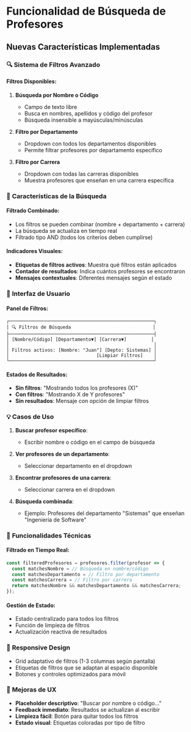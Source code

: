# Funcionalidad de Búsqueda de Profesores

## Nuevas Características Implementadas

### 🔍 **Sistema de Filtros Avanzado**

#### Filtros Disponibles:
1. **Búsqueda por Nombre o Código**
   - Campo de texto libre
   - Busca en nombres, apellidos y código del profesor
   - Búsqueda insensible a mayúsculas/minúsculas

2. **Filtro por Departamento**
   - Dropdown con todos los departamentos disponibles
   - Permite filtrar profesores por departamento específico

3. **Filtro por Carrera**
   - Dropdown con todas las carreras disponibles
   - Muestra profesores que enseñan en una carrera específica

### 🎯 **Características de la Búsqueda**

#### Filtrado Combinado:
- Los filtros se pueden combinar (nombre + departamento + carrera)
- La búsqueda se actualiza en tiempo real
- Filtrado tipo AND (todos los criterios deben cumplirse)

#### Indicadores Visuales:
- **Etiquetas de filtros activos**: Muestra qué filtros están aplicados
- **Contador de resultados**: Indica cuántos profesores se encontraron
- **Mensajes contextuales**: Diferentes mensajes según el estado

### 🎨 **Interfaz de Usuario**

#### Panel de Filtros:
```
┌─────────────────────────────────────────────────────┐
│ 🔍 Filtros de Búsqueda                              │
├─────────────────────────────────────────────────────┤
│ [Nombre/Código] [Departamento▼] [Carrera▼]         │
│                                                     │
│ Filtros activos: [Nombre: "Juan"] [Depto: Sistemas] │
│                                [Limpiar Filtros]    │
└─────────────────────────────────────────────────────┘
```

#### Estados de Resultados:
- **Sin filtros**: "Mostrando todos los profesores (X)"
- **Con filtros**: "Mostrando X de Y profesores"
- **Sin resultados**: Mensaje con opción de limpiar filtros

### 💡 **Casos de Uso**

1. **Buscar profesor específico**:
   - Escribir nombre o código en el campo de búsqueda

2. **Ver profesores de un departamento**:
   - Seleccionar departamento en el dropdown

3. **Encontrar profesores de una carrera**:
   - Seleccionar carrera en el dropdown

4. **Búsqueda combinada**:
   - Ejemplo: Profesores del departamento "Sistemas" que enseñan "Ingeniería de Software"

### 🔧 **Funcionalidades Técnicas**

#### Filtrado en Tiempo Real:
```javascript
const filteredProfesores = profesores.filter(profesor => {
  const matchesNombre = // Búsqueda en nombre/código
  const matchesDepartamento = // Filtro por departamento
  const matchesCarrera = // Filtro por carrera
  return matchesNombre && matchesDepartamento && matchesCarrera;
});
```

#### Gestión de Estado:
- Estado centralizado para todos los filtros
- Función de limpieza de filtros
- Actualización reactiva de resultados

### 📱 **Responsive Design**
- Grid adaptativo de filtros (1-3 columnas según pantalla)
- Etiquetas de filtros que se adaptan al espacio disponible
- Botones y controles optimizados para móvil

### 🎯 **Mejoras de UX**
- **Placeholder descriptivo**: "Buscar por nombre o código..."
- **Feedback inmediato**: Resultados se actualizan al escribir
- **Limpieza fácil**: Botón para quitar todos los filtros
- **Estado visual**: Etiquetas coloradas por tipo de filtro
